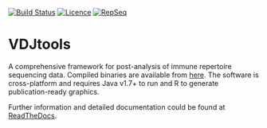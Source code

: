 [![Build Status](https://travis-ci.org/mikessh/vdjtools.svg?branch=master)](https://travis-ci.org/mikessh/vdjtools)
[![Licence](https://img.shields.io/hexpm/l/plug.svg)](http://www.apache.org/licenses/LICENSE-2.0)
[![RepSeq](http://statsarray.com/wp-content/uploads/2014/03/omictools-logo.png)](http://omictools.com/rep-seq-c424-p1.html)

# VDJtools

A comprehensive framework for post-analysis of immune repertoire sequencing data.
Compiled binaries are available from [here](https://github.com/mikessh/vdjtools/releases/latest).
The software is cross-platform and requires Java v1.7+ to run and R to generate publication-ready graphics.

Further information and detailed documentation could be found at [ReadTheDocs](http://migec.readthedocs.org/en/latest/index.html).